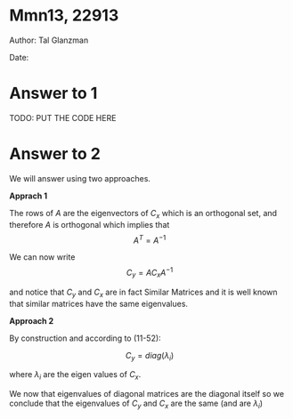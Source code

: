 # Mmn13, 22913

Author: Tal Glanzman

Date: 

# Answer to 1

TODO: PUT THE CODE HERE

# Answer to 2

We will answer using two approaches.

**Apprach 1**

The rows of $A$ are the eigenvectors of $C_x$ which is an orthogonal set, and therefore $A$ is orthogonal which implies that
$$
    A^T=A^{-1}
$$

We can now write
$$
C_y = A C_x A^{-1}
$$

and notice that $C_y$ and $C_x$ are in fact Similar Matrices and it is well known that similar matrices have the same eigenvalues.

**Approach 2**

By construction and according to (11-52):

$$
C_y = diag(\lambda_i)
$$

where $\lambda_i$ are the eigen values of $C_x$.

We now that eigenvalues of diagonal matrices are the diagonal itself so we conclude that the eigenvalues of $C_y$ and $C_x$ are the same (and are $\lambda_i$)
